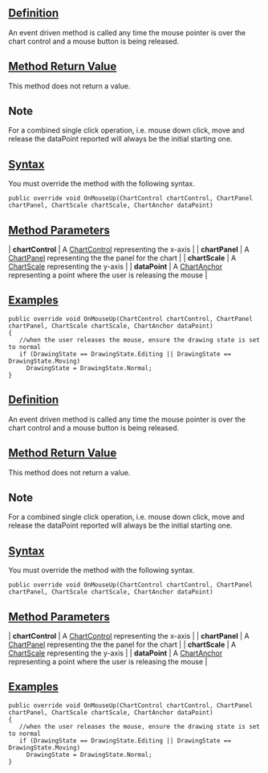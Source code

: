 ## [Definition](https://developer.ninjatrader.com/docs/desktop/onmouseup\#definition)

An event driven method is called any time the mouse pointer is over the chart control and a mouse button is being released.

## [Method Return Value](https://developer.ninjatrader.com/docs/desktop/onmouseup\#method-return-value)

This method does not return a value.

## Note

For a combined single click operation, i.e. mouse down click, move and release the dataPoint reported will always be the initial starting one.

## [Syntax](https://developer.ninjatrader.com/docs/desktop/onmouseup\#syntax)

You must override the method with the following syntax.

`public override void OnMouseUp(ChartControl chartControl, ChartPanel chartPanel, ChartScale chartScale, ChartAnchor dataPoint)`

## [Method Parameters](https://developer.ninjatrader.com/docs/desktop/onmouseup\#method-parameters)

| **chartControl** | A [ChartControl](https://developer.ninjatrader.com/docs/desktop/chartcontrol) representing the x-axis |
| **chartPanel** | A [ChartPanel](https://developer.ninjatrader.com/docs/desktop/chartpanel) representing the the panel for the chart |
| **chartScale** | A [ChartScale](https://developer.ninjatrader.com/docs/desktop/chartscale) representing the y-axis |
| **dataPoint** | A [ChartAnchor](https://developer.ninjatrader.com/docs/desktop/chartanchor) representing a point where the user is releasing the mouse |

## [Examples](https://developer.ninjatrader.com/docs/desktop/onmouseup\#examples)

```jsx-150469391 csharp
public override void OnMouseUp(ChartControl chartControl, ChartPanel chartPanel, ChartScale chartScale, ChartAnchor dataPoint)
{
   //when the user releases the mouse, ensure the drawing state is set to normal
   if (DrawingState == DrawingState.Editing || DrawingState == DrawingState.Moving)
     DrawingState = DrawingState.Normal;
}

```

## [Definition](https://developer.ninjatrader.com/docs/desktop/onmouseup\#definition)

An event driven method is called any time the mouse pointer is over the chart control and a mouse button is being released.

## [Method Return Value](https://developer.ninjatrader.com/docs/desktop/onmouseup\#method-return-value)

This method does not return a value.

## Note

For a combined single click operation, i.e. mouse down click, move and release the dataPoint reported will always be the initial starting one.

## [Syntax](https://developer.ninjatrader.com/docs/desktop/onmouseup\#syntax)

You must override the method with the following syntax.

`public override void OnMouseUp(ChartControl chartControl, ChartPanel chartPanel, ChartScale chartScale, ChartAnchor dataPoint)`

## [Method Parameters](https://developer.ninjatrader.com/docs/desktop/onmouseup\#method-parameters)

| **chartControl** | A [ChartControl](https://developer.ninjatrader.com/docs/desktop/chartcontrol) representing the x-axis |
| **chartPanel** | A [ChartPanel](https://developer.ninjatrader.com/docs/desktop/chartpanel) representing the the panel for the chart |
| **chartScale** | A [ChartScale](https://developer.ninjatrader.com/docs/desktop/chartscale) representing the y-axis |
| **dataPoint** | A [ChartAnchor](https://developer.ninjatrader.com/docs/desktop/chartanchor) representing a point where the user is releasing the mouse |

## [Examples](https://developer.ninjatrader.com/docs/desktop/onmouseup\#examples)

```jsx-150469391 csharp
public override void OnMouseUp(ChartControl chartControl, ChartPanel chartPanel, ChartScale chartScale, ChartAnchor dataPoint)
{
   //when the user releases the mouse, ensure the drawing state is set to normal
   if (DrawingState == DrawingState.Editing || DrawingState == DrawingState.Moving)
     DrawingState = DrawingState.Normal;
}

```